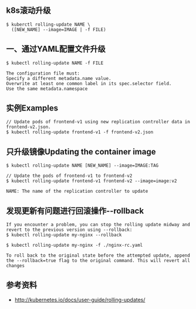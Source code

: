 k8s滚动升级
---
``` shell
$ kuberctl rolling-update NAME \
  ([NEW_NAME] --image=IMAGE | -f FILE)
```
一、通过YAML配置文件升级
---
``` shell
$ kubectl rolling-update NAME -f FILE

The configuration file must:
Specify a different metadata.name value.
Overwrite at least one common label in its spec.selector field.
Use the same metadata.namespace
```
实例Examples
---
``` shell
// Update pods of frontend-v1 using new replication controller data in frontend-v2.json.
$ kubectl rolling-update frontend-v1 -f frontend-v2.json
```
只升级镜像Updating the container image
---
``` shell
$ kubectl rolling-update NAME [NEW_NAME] --image=IMAGE:TAG

// Update the pods of frontend-v1 to frontend-v2
$ kubectl rolling-update frontend-v1 frontend-v2 --image=image:v2

NAME: The name of the replication controller to update
```
发现更新有问题进行回滚操作--rollback
---
``` shell
If you encounter a problem, you can stop the rolling update midway and revert to the previous version using --rollback:
$ kubectl rolling-update my-nginx --rollback

$ kubectl rolling-update my-nginx -f ./nginx-rc.yaml

To roll back to the original state before the attempted update, append the --rollback=true flag to the original command. This will revert all changes
```
参考资料
---
- http://kubernetes.io/docs/user-guide/rolling-updates/